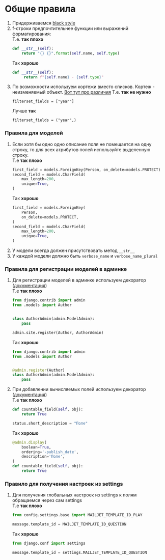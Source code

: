 # Общие правила

1. Придерживаемся [black style](https://black.readthedocs.io/en/stable/the_black_code_style/current_style.html)
2. f-строки предпочтительнее функции или выражений форматирования:\
    Т.е. **так плохо**
    ```python
    def __str__(self):
        return "{} {}".format(self.name, self.type)
    ```
    Так **хорошо**
    ```python
    def __str__(self):
         return f"{self.name} - {self.type}"
    ```
3. По возможности используем кортежи вместо списков. Кортеж - неизменяемый объект. [Вот тут про различия](https://www.educative.io/edpresso/tuples-vs-list-in-python)
    Т.е. **так не нужно**
    ```
    filterset_fields = ["year"]
    ```
    Лучше **так**
    ```
    filterset_fields = ("year",)
    ```


### Правила для моделей
1. Если хотя бы одно одно описание поля не помещается на одну строку, то для всех атрибутов полей используйте выделенную строку. \
    T.e **так плохо**
    ```python
    first_field = models.ForeignKey(Person, on_delete=models.PROTECT)
    second_field = models.CharField(
        max_length=200,
        unique=True,
    )
    ```
    Так **хорошо**
    ```python
    first_field = models.ForeignKey(
        Person,
        on_delete=models.PROTECT,
    )
    second_field = models.CharField(
        max_length=200,
        unique=True,
    )
    ```
2. У модели всегда должен присутствовать метод `__str__`
3. У каждой модели должно быть `verbose_name` и `verbose_name_plural`


### Правила для регистрации моделей в админке
1. Для регистрации моделей в админке используем декоратор ([документация](https://docs.djangoproject.com/en/3.2/ref/contrib/admin/#the-register-decorator)) \
    T.e **так плохо**
    ```python
    from django.contrib import admin
    from .models import Author


    class AuthorAdmin(admin.ModelAdmin):
        pass

    admin.site.register(Author, AuthorAdmin)
    ```
    Так **хорошо**
    ```python
    from django.contrib import admin
    from .models import Author


    @admin.register(Author)
    class AuthorAdmin(admin.ModelAdmin):
        pass
    ```
2. При добавлении вычисляемых полей используем декоратор ([документация](https://docs.djangoproject.com/en/4.0/ref/contrib/admin/#django.contrib.admin.display)) \
    T.e **так плохо**
    ```python
    def countable_field(self, obj):
        return True

    status.short_description = "Поле"
    ```
    Так **хорошо**
    ```python
    @admin.display(
        boolean=True,
        ordering='-publish_date',
        description='Поле',
    )
    def countable_field(self, obj):
        return True
    ```


### Правило для получения настроек из settings
1. Для получения глобальных настроек из settings к полям обращаемся через сам settings\
    T.e **так плохо**
    ```python
   from config.settings.base import MAILJET_TEMPLATE_ID_PLAY

   message.template_id = MAILJET_TEMPLATE_ID_QUESTION
    ```
    Так **хорошо**
    ```python
   from django.conf import settings

   message.template_id = settings.MAILJET_TEMPLATE_ID_QUESTION
    ```
